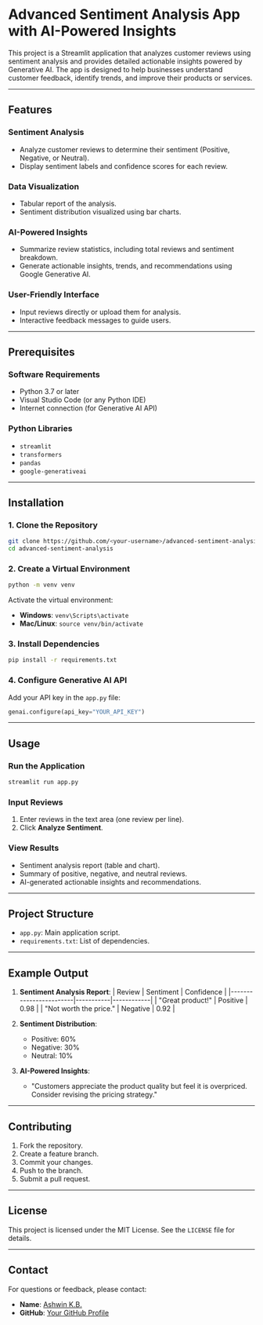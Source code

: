 # Advanced Sentiment Analysis App with AI-Powered Insights

This project is a Streamlit application that analyzes customer reviews using sentiment analysis and provides detailed actionable insights powered by Generative AI. The app is designed to help businesses understand customer feedback, identify trends, and improve their products or services.

---

## Features

### Sentiment Analysis
- Analyze customer reviews to determine their sentiment (Positive, Negative, or Neutral).
- Display sentiment labels and confidence scores for each review.

### Data Visualization
- Tabular report of the analysis.
- Sentiment distribution visualized using bar charts.

### AI-Powered Insights
- Summarize review statistics, including total reviews and sentiment breakdown.
- Generate actionable insights, trends, and recommendations using Google Generative AI.

### User-Friendly Interface
- Input reviews directly or upload them for analysis.
- Interactive feedback messages to guide users.

---

## Prerequisites

### Software Requirements
- Python 3.7 or later
- Visual Studio Code (or any Python IDE)
- Internet connection (for Generative AI API)

### Python Libraries
- `streamlit`
- `transformers`
- `pandas`
- `google-generativeai`

---

## Installation

### 1. Clone the Repository
```bash
git clone https://github.com/<your-username>/advanced-sentiment-analysis.git
cd advanced-sentiment-analysis
```

### 2. Create a Virtual Environment
```bash
python -m venv venv
```
Activate the virtual environment:
- **Windows**: `venv\Scripts\activate`
- **Mac/Linux**: `source venv/bin/activate`

### 3. Install Dependencies
```bash
pip install -r requirements.txt
```

### 4. Configure Generative AI API
Add your API key in the `app.py` file:
```python
genai.configure(api_key="YOUR_API_KEY")
```

---

## Usage

### Run the Application
```bash
streamlit run app.py
```

### Input Reviews
1. Enter reviews in the text area (one review per line).
2. Click **Analyze Sentiment**.

### View Results
- Sentiment analysis report (table and chart).
- Summary of positive, negative, and neutral reviews.
- AI-generated actionable insights and recommendations.

---

## Project Structure
- `app.py`: Main application script.
- `requirements.txt`: List of dependencies.

---

## Example Output
1. **Sentiment Analysis Report**:
   | Review                 | Sentiment | Confidence |
   |------------------------|-----------|------------|
   | "Great product!"       | Positive  | 0.98       |
   | "Not worth the price." | Negative  | 0.92       |

2. **Sentiment Distribution**:
   - Positive: 60%
   - Negative: 30%
   - Neutral: 10%

3. **AI-Powered Insights**:
   - "Customers appreciate the product quality but feel it is overpriced. Consider revising the pricing strategy."

---

## Contributing
1. Fork the repository.
2. Create a feature branch.
3. Commit your changes.
4. Push to the branch.
5. Submit a pull request.

---

## License
This project is licensed under the MIT License. See the `LICENSE` file for details.

---

## Contact
For questions or feedback, please contact:
- **Name**: [Ashwin K.B.](mailto:your-email@example.com)
- **GitHub**: [Your GitHub Profile](https://github.com/your-username/)

